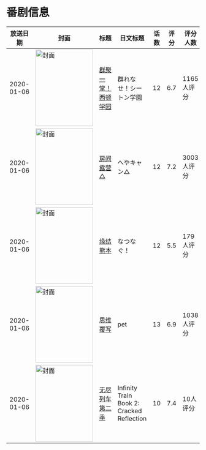 # 番剧信息

|放送日期|封面|标题|日文标题|话数|评分|评分人数|
|---|---|---|---|---|---|---|
|2020-01-06|<img src="https://lain.bgm.tv/pic/cover/c/9a/6e/291821_9sG3Z.jpg" alt="封面" style="width:150px;height:200px;object-fit:cover;">|[群聚一堂！西顿学园](https://bangumi.tv/subject/291821)|群れなせ！シートン学園|12|6.7|1165人评分|
|2020-01-06|<img src="https://lain.bgm.tv/pic/cover/c/17/64/266070_ptQWq.jpg" alt="封面" style="width:150px;height:200px;object-fit:cover;">|[房间露营△](https://bangumi.tv/subject/266070)|へやキャン△|12|7.2|3003人评分|
|2020-01-06|<img src="https://lain.bgm.tv/pic/cover/c/49/3e/294895_SOQS5.jpg" alt="封面" style="width:150px;height:200px;object-fit:cover;">|[缘结熊本](https://bangumi.tv/subject/294895)|なつなぐ！|12|5.5|179人评分|
|2020-01-06|<img src="https://lain.bgm.tv/pic/cover/c/a6/1f/240837_2Nf3o.jpg" alt="封面" style="width:150px;height:200px;object-fit:cover;">|[思维覆写](https://bangumi.tv/subject/240837)|pet|13|6.9|1038人评分|
|2020-01-06|<img src="https://lain.bgm.tv/pic/cover/c/84/37/297828_Jj6zf.jpg" alt="封面" style="width:150px;height:200px;object-fit:cover;">|[无尽列车 第二季](https://bangumi.tv/subject/297828)|Infinity Train Book 2: Cracked Reflection|10|7.4|10人评分|
